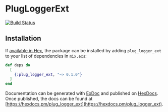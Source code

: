 # PlugLoggerExt

[![Build Status](https://travis-ci.com/reconizer/plug_logger_ext.svg?branch=master)](https://travis-ci.com/reconizer/plug_logger_ext)

## Installation

If [available in Hex](https://hex.pm/docs/publish), the package can be installed
by adding `plug_logger_ext` to your list of dependencies in `mix.exs`:

```elixir
def deps do
  [
    {:plug_logger_ext, "~> 0.1.0"}
  ]
end
```

Documentation can be generated with [ExDoc](https://github.com/elixir-lang/ex_doc)
and published on [HexDocs](https://hexdocs.pm). Once published, the docs can
be found at [https://hexdocs.pm/plug_logger_ext](https://hexdocs.pm/plug_logger_ext).

